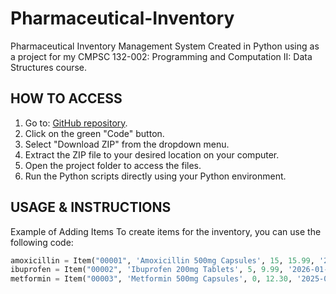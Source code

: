 # Pharmaceutical-Inventory
Pharmaceutical Inventory Management System Created in Python using as a project 
for my CMPSC 132-002: Programming and Computation II: Data Structures course.

## HOW TO ACCESS
1. Go to: [GitHub repository](https://github.com/smb8456/Pharmaceutical-Inventory).
2. Click on the green "Code" button.
3. Select "Download ZIP" from the dropdown menu.
4. Extract the ZIP file to your desired location on your computer.
5. Open the project folder to access the files.
6. Run the Python scripts directly using your Python environment.

## USAGE & INSTRUCTIONS
Example of Adding Items
To create items for the inventory, you can use the following code:

```python
amoxicillin = Item("00001", 'Amoxicillin 500mg Capsules', 15, 15.99, '2024-10-20', 'Capsule', 'AM Pharmaceuticals', 'Used to treat bacterial infections')
ibuprofen = Item("00002", 'Ibuprofen 200mg Tablets', 5, 9.99, '2026-01-09', 'Tablet', 'IM Pharmaceuticals', 'Used for pain relief')
metformin = Item("00003", 'Metformin 500mg Capsules', 0, 12.30, '2025-03-11', 'Tablet', 'MM Pharmaceuticals', 'Used to manage blood sugar')

